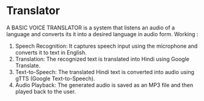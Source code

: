 # Translator
A BASIC VOICE TRANSLATOR is a system that listens an audio of a language and converts its it into a desired language in audio form.
Working :
1) Speech Recognition: It captures speech input using the microphone and converts it to text in English.
2) Translation: The recognized text is translated into Hindi using Google Translate.
3) Text-to-Speech: The translated Hindi text is converted into audio using gTTS (Google Text-to-Speech).
4) Audio Playback: The generated audio is saved as an MP3 file and then played back to the user.
